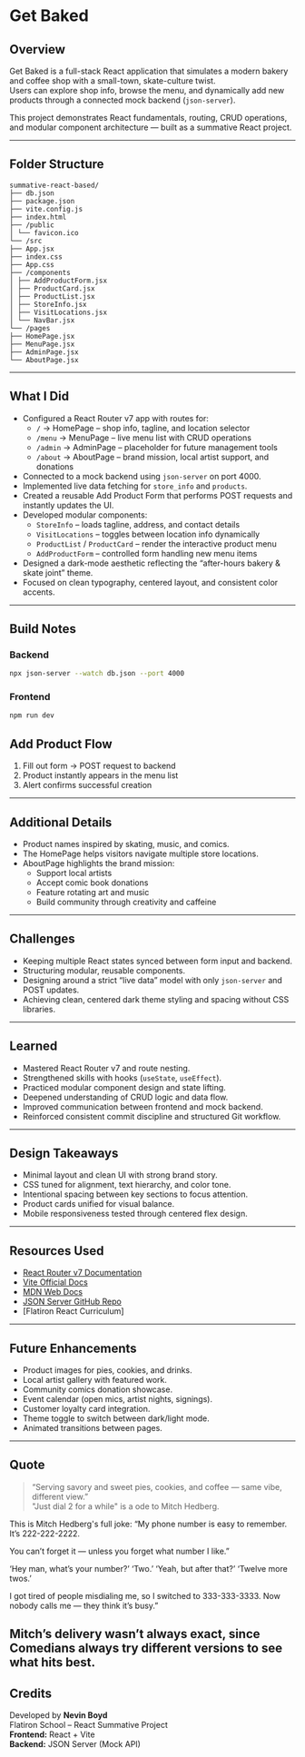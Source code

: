 # Get Baked

## Overview
Get Baked is a full-stack React application that simulates a modern bakery and coffee shop with a small-town, skate-culture twist.  
Users can explore shop info, browse the menu, and dynamically add new products through a connected mock backend (`json-server`).

This project demonstrates React fundamentals, routing, CRUD operations, and modular component architecture — built as a summative React project.

---

## Folder Structure
```
summative-react-based/
├── db.json
├── package.json
├── vite.config.js
├── index.html
├── /public
│ └── favicon.ico
└── /src
├── App.jsx
├── index.css
├── App.css
├── /components
│ ├── AddProductForm.jsx
│ ├── ProductCard.jsx
│ ├── ProductList.jsx
│ ├── StoreInfo.jsx
│ ├── VisitLocations.jsx
│ └── NavBar.jsx
└── /pages
├── HomePage.jsx
├── MenuPage.jsx
├── AdminPage.jsx
└── AboutPage.jsx
```

---

## What I Did
- Configured a React Router v7 app with routes for:
  - `/` → HomePage – shop info, tagline, and location selector  
  - `/menu` → MenuPage – live menu list with CRUD operations  
  - `/admin` → AdminPage – placeholder for future management tools  
  - `/about` → AboutPage – brand mission, local artist support, and donations
- Connected to a mock backend using `json-server` on port 4000.
- Implemented live data fetching for `store_info` and `products`.
- Created a reusable Add Product Form that performs POST requests and instantly updates the UI.
- Developed modular components:
  - `StoreInfo` – loads tagline, address, and contact details  
  - `VisitLocations` – toggles between location info dynamically  
  - `ProductList` / `ProductCard` – render the interactive product menu  
  - `AddProductForm` – controlled form handling new menu items
- Designed a dark-mode aesthetic reflecting the “after-hours bakery & skate joint” theme.
- Focused on clean typography, centered layout, and consistent color accents.

---

## Build Notes

### Backend
```bash
npx json-server --watch db.json --port 4000
```

### Frontend
```bash
npm run dev
```

## Add Product Flow
1. Fill out form → POST request to backend  
2. Product instantly appears in the menu list  
3. Alert confirms successful creation  

---

## Additional Details
- Product names inspired by skating, music, and comics.  
- The HomePage helps visitors navigate multiple store locations.  
- AboutPage highlights the brand mission:
  - Support local artists  
  - Accept comic book donations  
  - Feature rotating art and music  
  - Build community through creativity and caffeine  

---

## Challenges
- Keeping multiple React states synced between form input and backend.  
- Structuring modular, reusable components.  
- Designing around a strict “live data” model with only `json-server` and POST updates.  
- Achieving clean, centered dark theme styling and spacing without CSS libraries.  

---

## Learned
- Mastered React Router v7 and route nesting.  
- Strengthened skills with hooks (`useState`, `useEffect`).  
- Practiced modular component design and state lifting.  
- Deepened understanding of CRUD logic and data flow.  
- Improved communication between frontend and mock backend.  
- Reinforced consistent commit discipline and structured Git workflow.  

---

## Design Takeaways
- Minimal layout and clean UI with strong brand story.  
- CSS tuned for alignment, text hierarchy, and color tone.  
- Intentional spacing between key sections to focus attention.  
- Product cards unified for visual balance.  
- Mobile responsiveness tested through centered flex design.  

---

## Resources Used
- [React Router v7 Documentation](https://reactrouter.com)  
- [Vite Official Docs](https://vitejs.dev)  
- [MDN Web Docs](https://developer.mozilla.org)  
- [JSON Server GitHub Repo](https://github.com/typicode/json-server)  
- [Flatiron React Curriculum]  

---

## Future Enhancements
- Product images for pies, cookies, and drinks.  
- Local artist gallery with featured work.  
- Community comics donation showcase.  
- Event calendar (open mics, artist nights, signings).  
- Customer loyalty card integration.  
- Theme toggle to switch between dark/light mode.  
- Animated transitions between pages.  

---

## Quote
> “Serving savory and sweet pies, cookies, and coffee — same vibe, different view.”  
> "Just dial 2 for a while" is a ode to Mitch Hedberg.

This is Mitch Hedberg's full joke: 
“My phone number is easy to remember. It’s 222-222-2222.

You can’t forget it — unless you forget what number I like.”

‘Hey man, what’s your number?’
‘Two.’
‘Yeah, but after that?’
‘Twelve more twos.’

I got tired of people misdialing me, so I switched to 333-333-3333.
Now nobody calls me — they think it’s busy.”

Mitch’s delivery wasn’t always exact, since Comedians always try different versions to see what hits best.
---

## Credits
Developed by **Nevin Boyd**  
Flatiron School – React Summative Project  
**Frontend:** React + Vite  
**Backend:** JSON Server (Mock API)  

